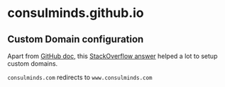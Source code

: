 # consulminds.github.io

## Custom Domain configuration

Apart from [GitHub doc](https://docs.github.com/en/pages/configuring-a-custom-domain-for-your-github-pages-site/managing-a-custom-domain-for-your-github-pages-site#configuring-a-subdomain), this [StackOverflow answer](https://stackoverflow.com/a/9123911) helped a lot to setup custom domains.

`consulminds.com` redirects to `www.consulminds.com`
